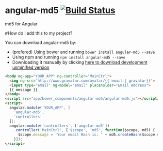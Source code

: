 # angular-md5 [![Build Status](https://travis-ci.org/gdi2290/angular-md5.png?branch=master)](https://travis-ci.org/gdi2290/angular-md5)
md5 for Angular

#How do I add this to my project?

You can download angular-md5 by:

* (prefered) Using bower and running `bower install angular-md5 --save`
* Using npm and running `npm install angular-md5 --save`
* Downloading it manually by clicking [here to download development unminified version](https://raw.github.com/gdi2290/angular-md5/master/angular-md5.js)


````html
<body ng-app="YOUR_APP" ng-controller="MainCtrl">
  <img ng-src="http://www.gravatar.com/avatar/{{ email | gravatar}}">
  <input type="email" ng-model="email" placeholder="Email Address">
  {{ message }}
</body>
<script src="app/bower_components/angular-md5/angular-md5.js"></script>
<script>
  angular.module('YOUR_APP', [
    'angular-md5',
    'controllers'
  ]);
  angular.module('controllers', ['angular-md5'])
    .controller('MainCtrl', ['$scope', 'md5', function($scope, md5) {
      $scope.message = 'Your email Hash is: ' + md5.createHash($scope.email.toLowerCase());
    }]);
</script>

````
